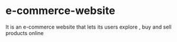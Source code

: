 # e-commerce-website
It is an e-commerce website that lets its users explore , buy and sell products online
